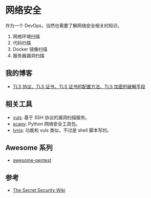 # 网络安全

作为一个 DevOps，当然也需要了解网络安全相关的知识。

1. 网络环境扫描
2. 代码扫描
3. Docker 镜像扫描
4. 服务器漏洞扫描


## 我的博客

- [TLS 协议、TLS 证书、TLS 证书的配置方法、TLS 加密的破解手段](https://thiscute.world/posts/about-tls-cert/)

## 相关工具

- [vuls](https://github.com/future-architect/vuls): 基于 SSH 协议的漏洞扫描服务。
- [scapy](https://github.com/secdev/scapy/): Python 网络安全工具包。
- [lynis](https://github.com/CISOfy/lynis): 功能和 vuls 类似，不过是 shell 脚本写的。

## Awesome 系列

- [awesome-pentest](https://github.com/enaqx/awesome-pentest)


## 参考

- [The Secret Security Wiki](https://doubleoctopus.com/security-wiki/)
